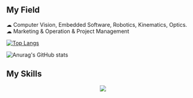 ## My Field
 ☁ Computer Vision, Embedded Software, Robotics, Kinematics, Optics. <br>
  ☁ Marketing & Operation & Project Management

 [![Top Langs](https://github-readme-stats.vercel.app/api/top-langs/?username=uuyymilkyl&layout=compact)](https://github.com/anuraghazra/github-readme-stats) 

  ![Anurag's GitHub stats](https://github-readme-stats.vercel.app/api?username=uuyymilkyl&show_icons=true&theme=synthwave)



## My Skills 
<p align="center">
  <a href="https://skillicons.dev">
    <img src="https://skillicons.dev/icons?i=git,cpp,python,docker,opencv,c,ros,linux,vim,qt,matlab" />
  </a>
</p>
